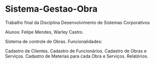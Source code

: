 # Sistema-Gestao-Obra

Trabalho final da Disciplina Desenvolvimento de Sistemas Corporativos

Alunos: Felipe Mendes, Warley Castro.

Sistema de controle de Obras.
Funcionalidades:

Cadastro de Clientes.
Cadastro de Funcionários.
Cadastro de Obras e Serviços.
Cadastro de Materias para cada Obra e Serviços.
Relatórios.
